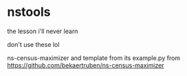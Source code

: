 # nstools
the lesson i'll never learn

don't use these lol

ns-census-maximizer and template from its example.py from https://github.com/bekaertruben/ns-census-maximizer
